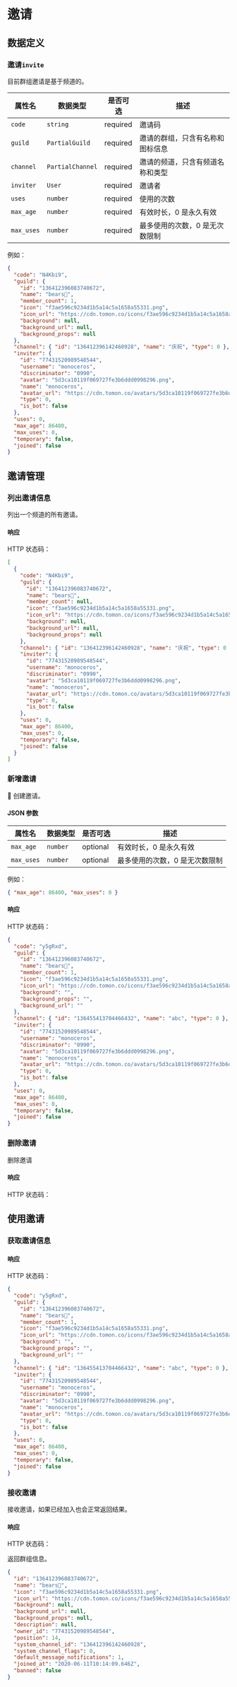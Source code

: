 # 邀请

## 数据定义

### 邀请`invite`

目前群组邀请是基于频道的。

| 属性名     | 数据类型         | 是否可选 | 描述                             |
| ---------- | ---------------- | -------- | -------------------------------- |
| `code`     | `string`         | required | 邀请码                           |
| `guild`    | `PartialGuild`   | required | 邀请的群组，只含有名称和图标信息 |
| `channel`  | `PartialChannel` | required | 邀请的频道，只含有频道名称和类型 |
| `inviter`  | `User`           | required | 邀请者                           |
| `uses`     | `number`         | required | 使用的次数                       |
| `max_age`  | `number`         | required | 有效时长，0 是永久有效           |
| `max_uses` | `number`         | required | 最多使用的次数，0 是无次数限制   |

例如：

```json
{
  "code": "N4Kbi9",
  "guild": {
    "id": "136412396083740672",
    "name": "bears🍻",
    "member_count": 1,
    "icon": "f3ae596c9234d1b5a14c5a1658a55331.png",
    "icon_url": "https://cdn.tomon.co/icons/f3ae596c9234d1b5a14c5a1658a55331.png",
    "background": null,
    "background_url": null,
    "background_props": null
  },
  "channel": { "id": "136412396142460928", "name": "庆祝", "type": 0 },
  "inviter": {
    "id": "77431520989548544",
    "username": "monoceros",
    "discriminator": "0990",
    "avatar": "5d3ca10119f069727fe3b6ddd0998296.png",
    "name": "monoceros",
    "avatar_url": "https://cdn.tomon.co/avatars/5d3ca10119f069727fe3b6ddd0998296.png",
    "type": 0,
    "is_bot": false
  },
  "uses": 0,
  "max_age": 86400,
  "max_uses": 0,
  "temporary": false,
  "joined": false
}
```

## 邀请管理

### 列出邀请信息

<Api method="GET" path="/channels/{channelId}/invites" />

列出一个频道的所有邀请。

#### 响应

HTTP 状态码：<HttpStatus code="200" />

```json
[
  {
    "code": "N4Kbi9",
    "guild": {
      "id": "136412396083740672",
      "name": "bears🍻",
      "member_count": null,
      "icon": "f3ae596c9234d1b5a14c5a1658a55331.png",
      "icon_url": "https://cdn.tomon.co/icons/f3ae596c9234d1b5a14c5a1658a55331.png",
      "background": null,
      "background_url": null,
      "background_props": null
    },
    "channel": { "id": "136412396142460928", "name": "庆祝", "type": 0 },
    "inviter": {
      "id": "77431520989548544",
      "username": "monoceros",
      "discriminator": "0990",
      "avatar": "5d3ca10119f069727fe3b6ddd0998296.png",
      "name": "monoceros",
      "avatar_url": "https://cdn.tomon.co/avatars/5d3ca10119f069727fe3b6ddd0998296.png",
      "type": 0,
      "is_bot": false
    },
    "uses": 0,
    "max_age": 86400,
    "max_uses": 0,
    "temporary": false,
    "joined": false
  }
]
```

### 新增邀请

<Api method="POST" path="/channels/{channelId}/invites" />

 创建邀请。

#### JSON 参数

| 属性名     | 数据类型 | 是否可选 | 描述                           |
| ---------- | -------- | -------- | ------------------------------ |
| `max_age`  | `number` | optional | 有效时长，0 是永久有效         |
| `max_uses` | `number` | optional | 最多使用的次数，0 是无次数限制 |

例如：

```json
{ "max_age": 86400, "max_uses": 0 }
```

#### 响应

HTTP 状态码：<HttpStatus code="200" />

```json
{
  "code": "y5gRxd",
  "guild": {
    "id": "136412396083740672",
    "name": "bears🍻",
    "member_count": 1,
    "icon": "f3ae596c9234d1b5a14c5a1658a55331.png",
    "icon_url": "https://cdn.tomon.co/icons/f3ae596c9234d1b5a14c5a1658a55331.png",
    "background": "",
    "background_props": "",
    "background_url": ""
  },
  "channel": { "id": "136455413704466432", "name": "abc", "type": 0 },
  "inviter": {
    "id": "77431520989548544",
    "username": "monoceros",
    "discriminator": "0990",
    "avatar": "5d3ca10119f069727fe3b6ddd0998296.png",
    "name": "monoceros",
    "avatar_url": "https://cdn.tomon.co/avatars/5d3ca10119f069727fe3b6ddd0998296.png",
    "type": 0,
    "is_bot": false
  },
  "uses": 0,
  "max_age": 86400,
  "max_uses": 0,
  "temporary": false,
  "joined": false
}
```

### 删除邀请

<Api method="DELETE" path="/invites/{inviteCode}" />

删除邀请

#### 响应

HTTP 状态码：<HttpStatus code="204" />

## 使用邀请

### 获取邀请信息

<Api method="GET" path="/invites/{inviteCode}" />

#### 响应

HTTP 状态码：<HttpStatus code="200" />

```json
{
  "code": "y5gRxd",
  "guild": {
    "id": "136412396083740672",
    "name": "bears🍻",
    "member_count": 1,
    "icon": "f3ae596c9234d1b5a14c5a1658a55331.png",
    "icon_url": "https://cdn.tomon.co/icons/f3ae596c9234d1b5a14c5a1658a55331.png",
    "background": "",
    "background_props": "",
    "background_url": ""
  },
  "channel": { "id": "136455413704466432", "name": "abc", "type": 0 },
  "inviter": {
    "id": "77431520989548544",
    "username": "monoceros",
    "discriminator": "0990",
    "avatar": "5d3ca10119f069727fe3b6ddd0998296.png",
    "name": "monoceros",
    "avatar_url": "https://cdn.tomon.co/avatars/5d3ca10119f069727fe3b6ddd0998296.png",
    "type": 0,
    "is_bot": false
  },
  "uses": 0,
  "max_age": 86400,
  "max_uses": 0,
  "temporary": false,
  "joined": false
}
```

### 接收邀请

<Api method="POST" path="/invites/{inviteCode}" />

接收邀请，如果已经加入也会正常返回结果。

#### 响应

HTTP 状态码：<HttpStatus code="200" />

返回群组信息。

```json
{
  "id": "136412396083740672",
  "name": "bears🍻",
  "icon": "f3ae596c9234d1b5a14c5a1658a55331.png",
  "icon_url": "https://cdn.tomon.co/icons/f3ae596c9234d1b5a14c5a1658a55331.png",
  "background": null,
  "background_url": null,
  "background_props": null,
  "description": null,
  "owner_id": "77431520989548544",
  "position": 14,
  "system_channel_id": "136412396142460928",
  "system_channel_flags": 0,
  "default_message_notifications": 1,
  "joined_at": "2020-06-11T10:14:09.646Z",
  "banned": false
}
```
